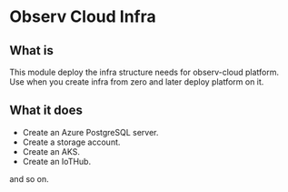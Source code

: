 # Observ Cloud Infra

## What is

This module deploy the infra structure needs for observ-cloud platform. Use when you create infra from zero and later deploy platform on it.

## What it does

- Create an Azure PostgreSQL server.
- Create a storage account.
- Create an AKS.
- Create an IoTHub.

and so on.
